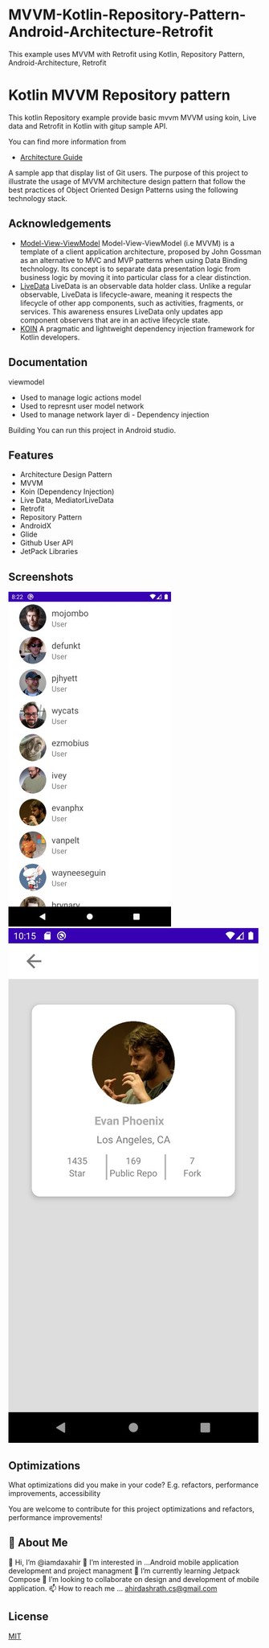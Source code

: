 # MVVM-Kotlin-Repository-Pattern-Android-Architecture-Retrofit
This example uses MVVM with Retrofit using Kotlin, Repository Pattern, Android-Architecture, Retrofit
# Kotlin MVVM Repository pattern

This kotlin Repository example provide basic mvvm MVVM using koin, Live data and Retrofit in Kotlin with gitup sample API.

You can find more information from 
- [Architecture Guide](https://developer.android.com/jetpack/guide)

A sample app that display list of Git users. The purpose of this project to illustrate the usage of MVVM architecture design pattern that follow the best practices of Object Oriented Design Patterns using the following technology stack.
## Acknowledgements

 - [Model-View-ViewModel](https://en.wikipedia.org/wiki/Model%E2%80%93view%E2%80%93viewmodel) Model-View-ViewModel (i.e MVVM) is a template of a client application architecture, proposed by John Gossman as an alternative to MVC and MVP patterns when using Data Binding technology. Its concept is to separate data presentation logic from business logic by moving it into particular class for a clear distinction.
 - [LiveData](https://developer.android.com/topic/libraries/architecture/livedata) LiveData is an observable data holder class. Unlike a regular observable, LiveData is lifecycle-aware, meaning it respects the lifecycle of other app components, such as activities, fragments, or services. This awareness ensures LiveData only updates app component observers that are in an active lifecycle state.
 - [KOIN](https://insert-koin.io/docs/reference/introduction/) A pragmatic and lightweight dependency injection framework for Kotlin developers.


## Documentation


viewmodel 
- Used to manage logic actions
model 
- Used to represnt user model
network 
- Used to manage network layer
di - Dependency injection

Building
You can run this project in Android studio.
## Features

- Architecture Design Pattern
- MVVM
- Koin (Dependency Injection)
- Live Data, MediatorLiveData
- Retrofit
- Repository Pattern
- AndroidX
- Glide
- Github User API
- JetPack Libraries


## Screenshots

![User List](https://github.com/iamdaxahir/MVVM-Kotlin-Repository-Pattern-Android-Architecture-Retrofit/blob/master/Screenshot_1644763973.jpg)
![User Detail](https://github.com/iamdaxahir/MVVM-Kotlin-Repository-Pattern-Android-Architecture-Retrofit/blob/master/git_image_2.jpg)


## Optimizations

What optimizations did you make in your code? E.g. refactors, performance improvements, accessibility

You are welcome to contribute for this project optimizations and refactors, performance improvements!
## 🚀 About Me
👋 Hi, I’m @iamdaxahir
👀 I’m interested in ...Android mobile application development and project managment
🌱 I’m currently learning Jetpack Compose
💞️ I’m looking to collaborate on design and development of mobile application.
📫 How to reach me ... ahirdashrath.cs@gmail.com


## License

[MIT](https://choosealicense.com/licenses/mit/)

